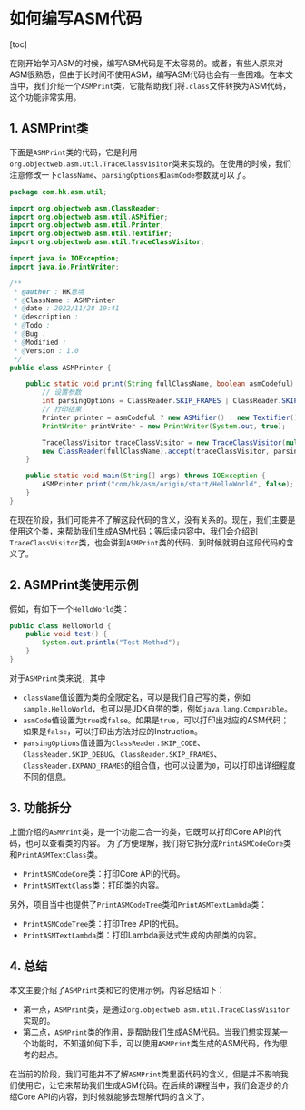 # 如何编写ASM代码

[toc]

在刚开始学习ASM的时候，编写ASM代码是不太容易的。或者，有些人原来对ASM很熟悉，但由于长时间不使用ASM，编写ASM代码也会有一些困难。在本文当中，我们介绍一个`ASMPrint`类，它能帮助我们将`.class`文件转换为ASM代码，这个功能非常实用。

## 1. ASMPrint类

下面是`ASMPrint`类的代码，它是利用`org.objectweb.asm.util.TraceClassVisitor`类来实现的。在使用的时候，我们注意修改一下`className`、`parsingOptions`和`asmCode`参数就可以了。

```java
package com.hk.asm.util;

import org.objectweb.asm.ClassReader;
import org.objectweb.asm.util.ASMifier;
import org.objectweb.asm.util.Printer;
import org.objectweb.asm.util.Textifier;
import org.objectweb.asm.util.TraceClassVisitor;

import java.io.IOException;
import java.io.PrintWriter;

/**
 * @author : HK意境
 * @ClassName : ASMPrinter
 * @date : 2022/11/28 19:41
 * @description :
 * @Todo :
 * @Bug :
 * @Modified :
 * @Version : 1.0
 */
public class ASMPrinter {

    public static void print(String fullClassName, boolean asmCodeful) throws IOException {
        // 设置参数
        int parsingOptions = ClassReader.SKIP_FRAMES | ClassReader.SKIP_DEBUG;
        // 打印结果
        Printer printer = asmCodeful ? new ASMifier() : new Textifier();
        PrintWriter printWriter = new PrintWriter(System.out, true);

        TraceClassVisitor traceClassVisitor = new TraceClassVisitor(null, printer, printWriter);
        new ClassReader(fullClassName).accept(traceClassVisitor, parsingOptions);
    }

    public static void main(String[] args) throws IOException {
        ASMPrinter.print("com/hk/asm/origin/start/HelloWorld", false);
    }
}

```

在现在阶段，我们可能并不了解这段代码的含义，没有关系的。现在，我们主要是使用这个类，来帮助我们生成ASM代码；等后续内容中，我们会介绍到`TraceClassVisitor`类，也会讲到`ASMPrint`类的代码，到时候就明白这段代码的含义了。

## 2. ASMPrint类使用示例

假如，有如下一个`HelloWorld`类：

```java
public class HelloWorld {
    public void test() {
        System.out.println("Test Method");
    }
}
```

对于`ASMPrint`类来说，其中

- `className`值设置为类的全限定名，可以是我们自己写的类，例如`sample.HelloWorld`，也可以是JDK自带的类，例如`java.lang.Comparable`。
- `asmCode`值设置为`true`或`false`。如果是`true`，可以打印出对应的ASM代码；如果是`false`，可以打印出方法对应的Instruction。
- `parsingOptions`值设置为`ClassReader.SKIP_CODE`、`ClassReader.SKIP_DEBUG`、`ClassReader.SKIP_FRAMES`、`ClassReader.EXPAND_FRAMES`的组合值，也可以设置为`0`，可以打印出详细程度不同的信息。

## 3. 功能拆分

上面介绍的`ASMPrint`类，是一个功能二合一的类，它既可以打印Core API的代码，也可以查看类的内容。 为了方便理解，我们将它拆分成`PrintASMCodeCore`类和`PrintASMTextClass`类。

- `PrintASMCodeCore`类：打印Core API的代码。
- `PrintASMTextClass`类：打印类的内容。

另外，项目当中也提供了`PrintASMCodeTree`类和`PrintASMTextLambda`类：

- `PrintASMCodeTree`类：打印Tree API的代码。
- `PrintASMTextLambda`类：打印Lambda表达式生成的内部类的内容。

## 4. 总结

本文主要介绍了`ASMPrint`类和它的使用示例，内容总结如下：

- 第一点，`ASMPrint`类，是通过`org.objectweb.asm.util.TraceClassVisitor`实现的。
- 第二点，`ASMPrint`类的作用，是帮助我们生成ASM代码。当我们想实现某一个功能时，不知道如何下手，可以使用`ASMPrint`类生成的ASM代码，作为思考的起点。

在当前的阶段，我们可能并不了解`ASMPrint`类里面代码的含义，但是并不影响我们使用它，让它来帮助我们生成ASM代码。在后续的课程当中，我们会逐步的介绍Core API的内容，到时候就能够去理解代码的含义了。